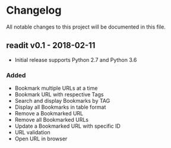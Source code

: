 # Changelog
All notable changes to this project will be documented in this file.

## readit v0.1 - 2018-02-11
- Initial release supports Python 2.7 and Python 3.6
### Added
- Bookmark multiple URLs at a time
- Bookmark URL with respective Tags
- Search and display Bookmarks by TAG
- Display all Bookmarks in table format
- Remove a Bookmarked URL
- Remove all Bookmarked URLs
- Update a Bookmarked URL with specific ID
- URL validation
- Open URL in browser
